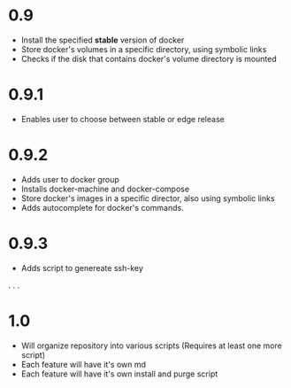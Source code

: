 # 0.9
* Install the specified **stable** version of docker
* Store docker's volumes in a specific directory, using symbolic links
* Checks if the disk that contains docker's volume directory is mounted

# 0.9.1
* Enables user to choose between stable or edge release

# 0.9.2
* Adds user to docker group
* Installs docker-machine and docker-compose
* Store docker's images in a specific director, also using symbolic links
* Adds autocomplete for docker's commands.

# 0.9.3
* Adds script to genereate ssh-key

.
.
.

# 1.0
* Will organize repository into various scripts (Requires at least one more script)
* Each feature will have it's own md
* Each feature will have it's own install and purge script
